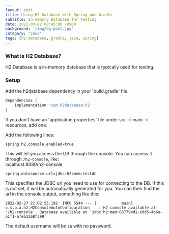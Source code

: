 ```yaml
---
layout: post
title: Using H2 Database with Spring and Gradle
subtitle: In-memory Database for Testing
date: 2022-03-02 08:45:00 +0900
background: '/img/bg-post.jpg'
category: "Java"
tags: [h2-database, gradle, java, spring]
---
```


### What is H2 Database?
H2 Database is a in-memory database that is typically used for testing.

### Setup
Add the h2database dependency in your 'build.gradle' file.

```groovy
dependencies {
    implementation 'com.h2database:h2'
}
```

If you don't have an 'application.properties' file under src -> main -> resources, add one. 

Add the following lines:

`spring.h2.console.enabled=true`  

This will let you access the DB through the console. You can access it through `/h2-console`, like:  
localhost:8080/h2-console

`spring.datasource.url=jdbc:h2:mem:testdb
`

This specifies the JDBC url you need to use for connecting to the DB. If this is not set, it will be automatically generated for you. You can then find the url in the console output, something like this:

```shell
2022-02-27 21:02:53.192  INFO 5544 --- [           main] o.s.b.a.h2.H2ConsoleAutoConfiguration    : H2 console available at '/h2-console'. Database available at 'jdbc:h2:mem:867794d1-6dd5-4b6e-a1f1-afeb1368f399'
```

The default username will be `sa` with no password. 